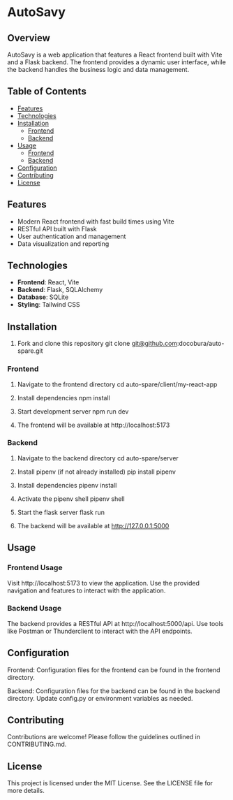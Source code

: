 # AutoSavy

## Overview

AutoSavy is a web application that features a React frontend built with Vite and a Flask backend. The frontend provides a dynamic user interface, while the backend handles the business logic and data management.

## Table of Contents

- [Features](#features)
- [Technologies](#technologies)
- [Installation](#installation)
  - [Frontend](#frontend)
  - [Backend](#backend)
- [Usage](#usage)
  - [Frontend](#frontend-usage)
  - [Backend](#backend-usage)
- [Configuration](#configuration)
- [Contributing](#contributing)
- [License](#license)

## Features

- Modern React frontend with fast build times using Vite
- RESTful API built with Flask
- User authentication and management
- Data visualization and reporting

## Technologies

- **Frontend**: React, Vite
- **Backend**: Flask, SQLAlchemy
- **Database**: SQLite
- **Styling**: Tailwind CSS 

## Installation
1. Fork and clone this repository
    git clone git@github.com:docobura/auto-spare.git

### Frontend

1. Navigate to the frontend directory
    cd auto-spare/client/my-react-app

2. Install dependencies
    npm install

3. Start development server
    npm run dev

4. The frontend will be available at http://localhost:5173

### Backend

1. Navigate to the backend directory
    cd auto-spare/server

2. Install pipenv (if not already installed)
    pip install pipenv

3. Install dependencies
    pipenv install

4. Activate the pipenv shell
    pipenv shell

5. Start the flask server
    flask run

6. The backend will be available at http://127.0.0.1:5000


## Usage

### Frontend Usage

Visit http://localhost:5173 to view the application.
Use the provided navigation and features to interact with the application.

### Backend Usage
The backend provides a RESTful API at http://localhost:5000/api.
Use tools like Postman or Thunderclient to interact with the API endpoints.

## Configuration

Frontend: Configuration files for the frontend can be found in the frontend directory.

Backend: Configuration files for the backend can be found in the backend directory. Update config.py or environment variables as needed.

## Contributing

Contributions are welcome! Please follow the guidelines outlined in CONTRIBUTING.md.

## License

This project is licensed under the MIT License. See the LICENSE file for more details.